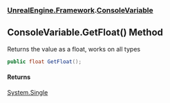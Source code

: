 ### [UnrealEngine.Framework](./UnrealEngine-Framework.md 'UnrealEngine.Framework').[ConsoleVariable](./ConsoleVariable.md 'UnrealEngine.Framework.ConsoleVariable')
## ConsoleVariable.GetFloat() Method
Returns the value as a float, works on all types  
```csharp
public float GetFloat();
```
#### Returns
[System.Single](https://docs.microsoft.com/en-us/dotnet/api/System.Single 'System.Single')  

